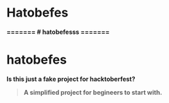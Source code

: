 <h1><b> Hatobefes</h1>
=======
# hatobefesss
=======
<h1><b>hatobefes</h1>
Is this just a fake project for hacktoberfest?

> A simplified project for begineers to start with.
